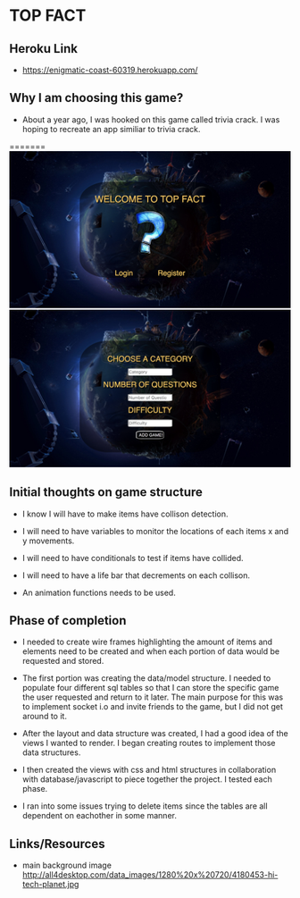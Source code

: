 # TOP FACT

## Heroku Link

* https://enigmatic-coast-60319.herokuapp.com/

## Why I am choosing this game?
* About a year ago, I was hooked on this game called trivia crack. I was hoping to recreate an app similiar to trivia crack.

=======
![alt text](public/images/login.png "Login")
![alt text](public/images/gameSelection.png "Game Selection")


## Initial thoughts on game structure
* I know I will have to make items have collison detection.

* I will need to have variables to monitor the locations of each items x and y movements.

* I will need to have conditionals to test if items have collided. 

* I will need to have a life bar that decrements on each collison. 

* An animation functions needs to be used. 

## Phase of completion

* I needed to create wire frames highlighting the amount of items and elements need to be created and when each portion of data would be requested and stored.

* The first portion was creating the data/model structure. I needed to populate four different sql tables so that I can store the specific game the user requested and return to it later. The main purpose for this was to implement socket i.o and invite friends to the game, but I did not get around to it.



* After the layout and data structure was created, I had a good idea of the views I wanted to render. I began creating routes to implement those data structures.

* I then created the views with css and html structures in collaboration with database/javascript to piece together the project. I tested each phase.

* I ran into some issues trying to delete items since the tables are all dependent on eachother in some manner. 

## Links/Resources

* main background image 
http://all4desktop.com/data_images/1280%20x%20720/4180453-hi-tech-planet.jpg







